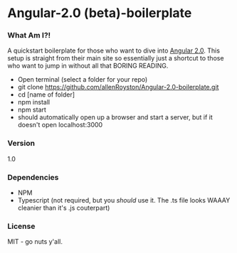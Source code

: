 # Angular-2.0 (beta)-boilerplate


### What Am I?!
A quickstart boilerplate for those who want to dive into [Angular 2.0](https://angular.io/docs/ts/latest/quickstart.html).  This setup is straight from their main site so essentially just a shortcut to those who want to jump in without all that BORING READING.
  - Open terminal (select a folder for your repo)
  - git clone https://github.com/allenRoyston/Angular-2.0-boilerplate.git
  - cd [name of folder]
  - npm install
  - npm start
  - should automatically open up a browser and start a server, but if it doesn't open localhost:3000
  

### Version
1.0


### Dependencies
- NPM
- Typescript (not required, but you *should* use it.  The .ts file looks WAAAY cleanier than it's .js couterpart)



### License
MIT - go nuts y'all.
